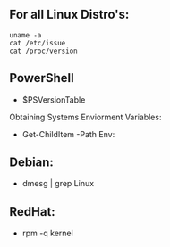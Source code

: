 ## For all Linux Distro's:

```
uname -a
cat /etc/issue
cat /proc/version
```

## PowerShell 

- $PSVersionTable

Obtaining Systems Enviorment Variables:

- Get-ChildItem -Path Env:


## Debian:

- dmesg | grep Linux

## RedHat:

- rpm -q kernel

